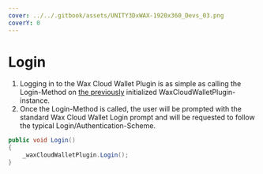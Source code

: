 ```yaml
---
cover: ../../.gitbook/assets/UNITY3DxWAX-1920x360_Devs_03.png
coverY: 0
---
```


# Login

1. Logging in to the Wax Cloud Wallet Plugin is as simple as calling the Login-Method on [the previously](https://liquiidio.gitbook.io/unity-plugin-suite/v/wcwunity/examples/example\_a) initialized WaxCloudWalletPlugin-instance.
2. Once the Login-Method is called, the user will be prompted with the standard Wax Cloud Wallet Login prompt and will be requested to follow the typical Login/Authentication-Scheme.

```csharp
public void Login()
{
    _waxCloudWalletPlugin.Login();
}
```
